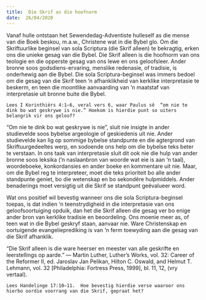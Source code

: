 ```yaml
---
title:  Die Skrif as die hoofnorm
date:  26/04/2020
---
```


Vanaf hulle ontstaan het Sewendedag-Adventiste hulleself as die mense van die Boek beskou, m.a.w., Christene wat in die Bybel glo.  Om die Skriftuurlike beginsel van sola Scriptura (die Skrif alleen) te bekragtig, erken ons die unieke gesag van die Bybel.  Die Skrif alleen is die hoofnorm van ons teologie en die opperste gesag van ons lewe en ons geloofsleer. Ander bronne soos godsdiens-ervaring, menslike redenasie, of tradisie, is onderhewig aan die Bybel. Die sola Scriptura-beginsel was immers bedoel om die gesag van die Skrif teen ‘n afhanklikheid van kerklike interpretasie te beskerm, en teen die moontlike aanvaarding van ‘n maatstaf van interpretasie uit bronne buite die Bybel.

`Lees I Korinthiërs 4:1–6, veral vers 6, waar Paulus sê  “om nie te dink bo wat geskrywe is nie.” Hoekom is hierdie punt so uiters belangrik vir ons geloof?`

“Om nie te dink bo wat geskrywe is nie”, sluit nie insigte in ander studievelde soos bybelse argeologie of geskiedenis uit nie.  Ander studievelde kan lig op sommige bybelse standpunte en die agtergrond van Skriftuurgedeeltes werp, en sodoende ons help om die bybelse teks beter te verstaan. In ons taak van interpretasie sluit dit ook nie die hulp van ander bronne soos leksika (‘n naslaanbron van woorde wat eie is aan ‘n taal), woordeboeke, konkordansies en ander boeke en kommentare uit nie.  Maar, om die Bybel reg te interpreteer, moet die teks prioriteit bo alle ander standpunte geniet, bo die wetenskap en bo sekondêre hulpmiddels. Ander benaderings moet versigtig uit die Skrif se standpunt geëvalueer word.

Wat ons positief wil bevestig wanneer ons die sola Scriptura-beginsel toepas, is dat indien ‘n teenstrydigheid in die interpretasie van ons geloofsoortuiging opduik, dan het die Skrif alleen die gesag ver bo enige ander bron van kerklike tradisie en beoordeling. Ons moenie meer as, of teen wat in die Bybel geskryf staan, aanvaar nie.  Ware Christenskap en oortuigende evangelieprediking is van ‘n ferm toewyding aan die gesag van die Skrif afhanklik.

“Die Skrif alleen is die ware heerser en meester van alle geskrifte en leerstellings op aarde.” — Martin Luther, Luther’s Works, vol. 32: Career of the Reformer II, ed. Jaroslav Jan Pelikan, Hilton C. Oswald, and Helmut T. Lehmann, vol. 32 [Philadelphia: Fortress Press, 1999], bl. 11, 12, (vry vertaal).

`Lees Handelinge 17:10–11.  Hoe bevestig hierdie verse waaroor ons hierbo oordie voorrang van die Skrif, gepraat het?`